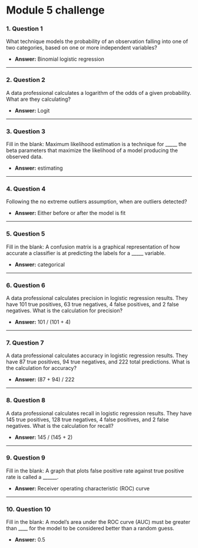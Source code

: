 # Module 5 challenge

### 1. **Question 1**  
What technique models the probability of an observation falling into one of two categories, based on one or more independent variables?  
- **Answer:** Binomial logistic regression

---

### 2. **Question 2**  
A data professional calculates a logarithm of the odds of a given probability. What are they calculating?  
- **Answer:** Logit

---

### 3. **Question 3**  
Fill in the blank: Maximum likelihood estimation is a technique for _____ the beta parameters that maximize the likelihood of a model producing the observed data.  
- **Answer:** estimating

---

### 4. **Question 4**  
Following the no extreme outliers assumption, when are outliers detected?  
- **Answer:** Either before or after the model is fit

---

### 5. **Question 5**  
Fill in the blank: A confusion matrix is a graphical representation of how accurate a classifier is at predicting the labels for a _____ variable.  
- **Answer:** categorical

---

### 6. **Question 6**  
A data professional calculates precision in logistic regression results. They have 101 true positives, 63 true negatives, 4 false positives, and 2 false negatives. What is the calculation for precision?  
- **Answer:** 101 / (101 + 4)

---

### 7. **Question 7**  
A data professional calculates accuracy in logistic regression results. They have 87 true positives, 94 true negatives, and 222 total predictions. What is the calculation for accuracy?  
- **Answer:** (87 + 94) / 222

---

### 8. **Question 8**  
A data professional calculates recall in logistic regression results. They have 145 true positives, 128 true negatives, 4 false positives, and 2 false negatives. What is the calculation for recall?  
- **Answer:** 145 / (145 + 2)

---

### 9. **Question 9**  
Fill in the blank: A graph that plots false positive rate against true positive rate is called a ______.  
- **Answer:** Receiver operating characteristic (ROC) curve

---

### 10. **Question 10**  
Fill in the blank: A model’s area under the ROC curve (AUC) must be greater than ____ for the model to be considered better than a random guess.  
- **Answer:** 0.5
